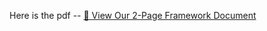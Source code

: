 Here is the pdf -- [📄 View Our 2-Page Framework Document](https://github.com/JHAJI01/hustlers_kumargautam_jazzee2025/raw/main/Hustlers_KumarGautam_T%24O2025_Document.pdf)
